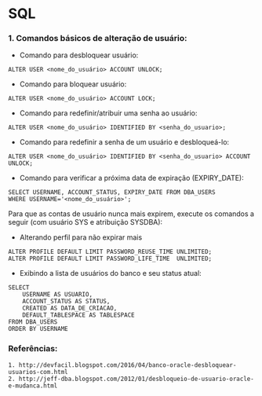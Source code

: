 # SQL 

### 1. Comandos básicos de alteração de usuário:

- Comando para desbloquear usuário:
```
ALTER USER <nome_do_usuário> ACCOUNT UNLOCK;
```
- Comando para bloquear usuário:
```
ALTER USER <nome_do_usuário> ACCOUNT LOCK;
```
- Comando para redefinir/atribuir uma senha ao usuário:
```
ALTER USER <nome_do_usuário> IDENTIFIED BY <senha_do_usuario>;
```
- Comando para redefinir a senha de um usuário e desbloqueá-lo:  
```
ALTER USER <nome_do_usuário> IDENTIFIED BY <senha_do_usuario> ACCOUNT UNLOCK; 
```
- Comando para verificar a próxima data de expiração (EXPIRY_DATE):
```
SELECT USERNAME, ACCOUNT_STATUS, EXPIRY_DATE FROM DBA_USERS 
WHERE USERNAME='<nome_do_usuário>';
```
Para que as contas de usuário nunca mais expirem, execute os comandos a seguir (com usuário SYS e atribuição SYSDBA):	
- Alterando perfil para não expirar mais
```
ALTER PROFILE DEFAULT LIMIT PASSWORD_REUSE_TIME UNLIMITED;
ALTER PROFILE DEFAULT LIMIT PASSWORD_LIFE_TIME  UNLIMITED;
``` 
- Exibindo a lista de usuários do banco e seu status atual:
```
SELECT 
    USERNAME AS USUARIO,
    ACCOUNT_STATUS AS STATUS,
    CREATED AS DATA_DE_CRIACAO,
    DEFAULT_TABLESPACE AS TABLESPACE
FROM DBA_USERS
ORDER BY USERNAME
```

### Referências:
    1. http://devfacil.blogspot.com/2016/04/banco-oracle-desbloquear-usuarios-com.html
    2. http://jeff-dba.blogspot.com/2012/01/desbloqueio-de-usuario-oracle-e-mudanca.html

